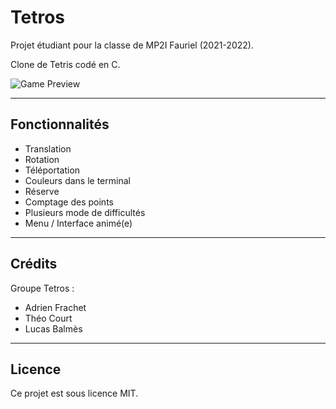 Tetros
============

Projet étudiant pour la classe de MP2I Fauriel (2021-2022).

Clone de Tetris codé en C.

![Game Preview](./demo.gif)

---

## Fonctionnalités

- Translation
- Rotation
- Téléportation
- Couleurs dans le terminal
- Réserve
- Comptage des points
- Plusieurs mode de difficultés
- Menu / Interface animé(e)

---

## Crédits

Groupe Tetros :
- Adrien Frachet
- Théo Court
- Lucas Balmès

---

## Licence

Ce projet est sous licence MIT.
